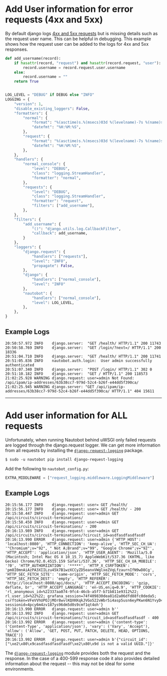 # Add User information for error requests (4xx and 5xx)

By default django logs [4xx and 5xx requests](https://docs.djangoproject.com/en/3.2/topics/logging/#django-request) 
but is missing details such as the request user name.  This can be helpful in debugging. This example 
shows how the request user can be added to the logs for 4xx and 5xx responses.

```python
def add_username(record):
    if hasattr(record, "request") and hasattr(record.request, "user"):
        record.username = record.request.user.username
    else:
        record.username = ""
    return True


LOG_LEVEL = "DEBUG" if DEBUG else "INFO"
LOGGING = {
    "version": 1,
    "disable_existing_loggers": False,
    "formatters": {
        "normal": {
            "format": "%(asctime)s.%(msecs)03d %(levelname)-7s %(name)s: %(message)s",
            "datefmt": "%H:%M:%S",
        },
        "request": {
            "format": "%(asctime)s.%(msecs)03d %(levelname)-7s %(name)s: user=%(username)s %(message)s",
            "datefmt": "%H:%M:%S",
        },
    },
    "handlers": {
        "normal_console": {
            "level": "DEBUG",
            "class": "logging.StreamHandler",
            "formatter": "normal",
        },
        "requests": {
            "level": "DEBUG",
            "class": "logging.StreamHandler",
            "formatter": "request",
            "filters": ["add_username"],
        },
    },
    "filters": {
        "add_username": {
            "()": "django.utils.log.CallbackFilter",
            "callback": add_username,
        }
    },
    "loggers": {
        "django.request": {
            "handlers": ["requests"],
            "level": "INFO",
            "propagate": False,
        },
        "django": {
            "handlers": ["normal_console"],
            "level": "INFO"
        },
        "nautobot": {
            "handlers": ["normal_console"],
            "level": LOG_LEVEL,
        },
    },
}
```

## Example Logs

```no-highlight
20:50:57.972 INFO    django.server:  "GET /health/ HTTP/1.1" 200 11743
20:50:58.769 INFO    django.server:  "GET /login/?next=/ HTTP/1.1" 200 18336
20:51:04.710 INFO    django.server:  "GET /health/ HTTP/1.1" 200 11741
20:51:05.836 INFO    nautobot.auth.login:  User admin successfully authenticated
20:51:07.340 INFO    django.server:  "POST /login/ HTTP/1.1" 302 0
20:51:10.182 INFO    django.server:  "GET / HTTP/1.1" 200 118573
21:02:25.928 WARNING django.request: user=admin Not Found: /api/ipam/ip-addresses/63b38cc7-979d-52c4-b26f-e44dd5f390ca/
21:02:25.945 WARNING django.server: "GET /api/ipam/ip-addresses/63b38cc7-979d-52c4-b26f-e44dd5f390ca/ HTTP/1.1" 404 15611
```

---

# Add user information for ALL requests

Unfortunately, when running Nautobot behind uWSGI only failed requests are logged through the django.request logger.  We can get more information
from all requests by installing the [`django-request-logging`]((https://github.com/Rhumbix/django-request-logging)) package.  

```no-highlight
$ sudo -u nautobot pip install django-request-logging
```

Add the following to `nautobot_config.py`:

```python
EXTRA_MIDDLEWARE = ["request_logging.middleware.LoggingMiddleware"]
```

## Example Logs

```no-highlight
20:15:56.177 INFO    django.request: user= GET /health/
20:15:56.177 INFO    django.request: user= GET /health/ - 200
20:15:58.447 INFO    django.request: user=admin GET /api/circuits/circuit-terminations/
20:15:58.450 INFO    django.request: user=admin GET /api/circuits/circuit-terminations/ - 200
20:16:13.989 INFO    django.request: user=admin GET /api/circuits/circuit-terminations/?circuit_id=asdfasdfasdfasdf
20:16:13.990 ERROR   django.request: user=admin {'HTTP_HOST': 'localhost:8080', 'HTTP_CONNECTION': 'keep-alive', 'HTTP_SEC_CH_UA': '"Chromium";v="92", " Not A;Brand";v="99", "Google Chrome";v="92"', 'HTTP_ACCEPT': 'application/json', 'HTTP_USER_AGENT': 'Mozilla/5.0 (Macintosh; Intel Mac OS X 10_15_7) AppleWebKit/537.36 (KHTML, like Gecko) Chrome/92.0.4515.159 Safari/537.36', 'HTTP_SEC_CH_UA_MOBILE': '?0', 'HTTP_AUTHORIZATION': '*****', 'HTTP_X_CSRFTOKEN': 'pm8I0mnAiAzPA3XIILzu45k7B1wzXCCyZD5eanxVWglxeZVqLfzaurnIfN9wD8Cg', 'HTTP_SEC_FETCH_SITE': 'same-origin', 'HTTP_SEC_FETCH_MODE': 'cors', 'HTTP_SEC_FETCH_DEST': 'empty', 'HTTP_REFERER': 'http://localhost:8080/api/docs/', 'HTTP_ACCEPT_ENCODING': 'gzip, deflate, br', 'HTTP_ACCEPT_LANGUAGE': 'en-US,en;q=0.9', 'HTTP_COOKIE': 'rl_anonymous_id=%22337aa074-9fc4-46cb-a5f7-b71b811e9312%22; rl_user_id=%22%22; grafana_session=74f409830dea81d2a06dfd88fc0deda5; csrftoken=VFeVVhUPOJjMOr8wvlKQXKKqkJVGo522vWbr5i4asp5usn6eyPKwn6N1YvyD4B2K; sessionid=4pcy6m4zv187ys96dm5d0s9cmf1qt4oh'}
20:16:13.990 ERROR   django.request: user=admin b''
20:16:13.992 INFO    django.request: user=admin GET /api/circuits/circuit-terminations/?circuit_id=asdfasdfasdfasdf - 400
20:16:13.992 ERROR   django.request: user=admin {'content-type': ('Content-Type', 'application/json'), 'vary': ('Vary', 'Accept'), 'allow': ('Allow', 'GET, POST, PUT, PATCH, DELETE, HEAD, OPTIONS, TRACE')}
20:16:13.992 ERROR   django.request: user=admin b'{"circuit_id":["\xe2\x80\x9casdfasdfasdfasdf\xe2\x80\x9d is not a valid UUID."]}'
```

The [`django-request-logging`](https://github.com/Rhumbix/django-request-logging) module provides both the request and the response. In the case of a 400-599 response code it also provides detailed information about the request -- this may not be ideal for some environments.
